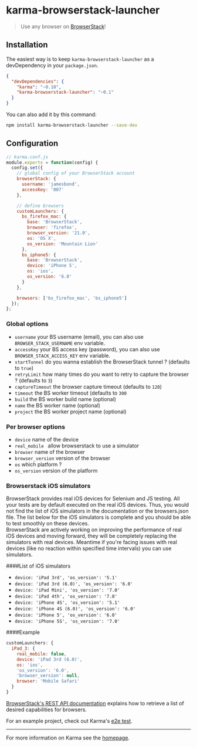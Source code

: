 # karma-browserstack-launcher

> Use any browser on [BrowserStack](http://www.browserstack.com/)!


## Installation

The easiest way is to keep `karma-browserstack-launcher` as a devDependency in your `package.json`.
```json
{
  "devDependencies": {
    "karma": "~0.10",
    "karma-browserstack-launcher": "~0.1"
  }
}
```

You can also add it by this command:
```bash
npm install karma-browserstack-launcher --save-dev
```


## Configuration

```js
// karma.conf.js
module.exports = function(config) {
  config.set({
    // global config of your BrowserStack account
    browserStack: {
      username: 'jamesbond',
      accessKey: '007'
    },

    // define browsers
    customLaunchers: {
      bs_firefox_mac: {
        base: 'BrowserStack',
        browser: 'firefox',
        browser_version: '21.0',
        os: 'OS X',
        os_version: 'Mountain Lion'
      },
      bs_iphone5: {
        base: 'BrowserStack',
        device: 'iPhone 5',
        os: 'ios',
        os_version: '6.0'
      }
    },

    browsers: ['bs_firefox_mac', 'bs_iphone5']
  });
};
```

### Global options
- `username` your BS username (email), you can also use `BROWSER_STACK_USERNAME` env variable.
- `accessKey` your BS access key (password), you can also use `BROWSER_STACK_ACCESS_KEY` env variable.
- `startTunnel` do you wanna establish the BrowserStack tunnel ? (defaults to `true`)
- `retryLimit` how many times do you want to retry to capture the browser ? (defaults to `3`)
- `captureTimeout` the browser capture timeout (defaults to `120`)
- `timeout` the BS worker timeout (defaults to `300`
- `build` the BS worker build name (optional)
- `name` the BS worker name (optional)
- `project` the BS worker project name (optional)

### Per browser options
- `device` name of the device
- `real_mobile ` allow browserstack to use a simulator
- `browser` name of the browser
- `browser_version` version of the browser
- `os` which platform ?
- `os_version` version of the platform

### Browserstack iOS simulators
BrowserStack provides real iOS devices for Selenium and JS testing. All your tests are by default executed on the real iOS devices. Thus, you would not find the list of iOS simulators in the documentation or the browsers.json file. The list below for the iOS simulators is complete and you should be able to test smoothly on these devices.  
BrowserStack are actively working on improving the performance of real iOS devices and moving forward, they will be completely replacing the simulators with real devices. Meantime if you're facing issues with real devices (like no
reaction within specified time intervals) you can use simulators.

####List of iOS simulators
- `device: 'iPad 3rd', 'os_version': '5.1'`
- `device: 'iPad 3rd (6.0)', 'os_version': '6.0'`
- `device: 'iPad Mini', 'os_version': '7.0'`
- `device: 'iPad 4th', 'os_version': '7.0'`
- `device: 'iPhone 4S', 'os_version': '5.1'`
- `device: 'iPhone 4S (6.0)', 'os_version': '6.0'`
- `device: 'iPhone 5', 'os_version': '6.0'`
- `device: 'iPhone 5S', 'os_version': '7.0'`

####Example
```js
customLaunchers: {
  iPad_3: {
    real_mobile: false,
    device: 'iPad 3rd (6.0)',
    os: 'ios',
    'os_version': '6.0',
    'browser_version': null,
    browser: 'Mobile Safari'
  }
}
```

[BrowserStack's REST API documentation](http://www.browserstack.com/automate/rest-api#rest-api-browsers) 
explains how to retrieve a list of desired capabilities for browsers.

For an example project, check out Karma's [e2e test](https://github.com/karma-runner/karma/tree/master/test/e2e/browserstack).


----

For more information on Karma see the [homepage](http://karma-runner.github.io).
